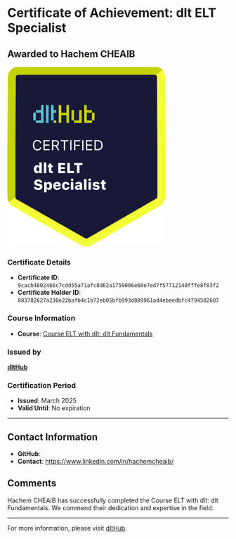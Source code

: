 
# Certificate of Achievement: dlt ELT Specialist

## Awarded to **Hachem CHEAIB**

![Course Image](../badges/dlt_ELT_specialist.png)

### Certificate Details
- **Certificate ID**: `9cacb4802466c7cdd55a71afc8d62a1759006e60e7ed7f57712140fffe8f83f2`
- **Certificate Holder ID**: `083782627a230e22bafb4c1b72eb05bfb993d809961ad4ebeedbfc4794502607`

### Course Information
- **Course**: [Course ELT with dlt: dlt Fundamentals](https://github.com/dlt-hub/dlthub-education/tree/main/courses/dlt_fundamentals_dec_2024)

### Issued by
[**dltHub**](https://dlthub.com/) 

### Certification Period
- **Issued**: March 2025
- **Valid Until**: No expiration

---

## Contact Information
- **GitHub**: 
- **Contact**: https://www.linkedin.com/in/hachemcheaib/

## Comments
Hachem CHEAIB has successfully completed the Course ELT with dlt: dlt Fundamentals. We commend their dedication and expertise in the field.

---

For more information, please visit [dltHub](https://dlthub.com/).
    